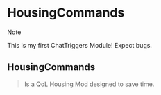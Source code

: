 # HousingCommands

> [!NOTE]
> This is my first ChatTriggers Module! Expect bugs.

## HousingCommands
> Is a QoL Housing Mod designed to save time.
